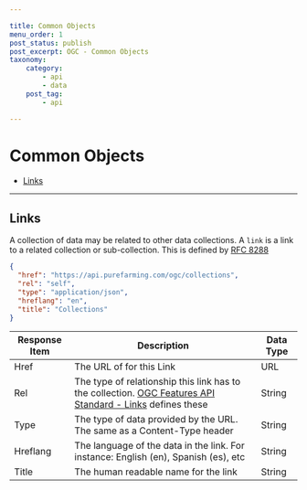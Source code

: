 ```yaml
---

title: Common Objects
menu_order: 1
post_status: publish
post_excerpt: OGC - Common Objects
taxonomy:
    category:
        - api
        - data
    post_tag:
        - api

---
```


# Common Objects

- [Links](#links)

---

## Links

A collection of data may be related to other data collections. A `link` is a link to a related collection or sub-collection. This is defined by [RFC 8288](https://www.rfc-editor.org/rfc/rfc8288.html)

```json
{
  "href": "https://api.purefarming.com/ogc/collections",
  "rel": "self",
  "type": "application/json",
  "hreflang": "en",
  "title": "Collections"
}
```

| Response Item | Description | Data Type |
| ------------- | ----------- | --------- |
| Href | The URL of for this Link | URL |
| Rel | The type of relationship this link has to the collection. [OGC Features API Standard - Links](https://docs.opengeospatial.org/is/17-069r4/17-069r4.html#_link_relations) defines these | String |
| Type | The type of data provided by the URL. The same as a Content-Type header | String |
| Hreflang | The language of the data in the link. For instance: English (en), Spanish (es), etc | String |
| Title | The human readable name for the link | String |
